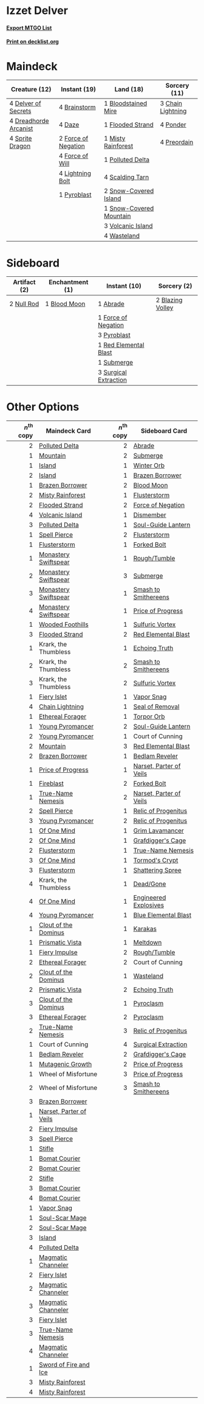 # Izzet Delver

#### [Export MTGO List](../collection/Izzet%20Delver/Izzet%20Delver.txt)
#### [Print on decklist.org](http://decklist.org/?deckmain=1%09Bloodstained%20Mire%0A4%09Brainstorm%0A3%09Chain%20Lightning%0A4%09Daze%0A4%09Delver%20of%20Secrets%0A4%09Dreadhorde%20Arcanist%0A1%09Flooded%20Strand%0A2%09Force%20of%20Negation%0A4%09Force%20of%20Will%0A4%09Lightning%20Bolt%0A1%09Misty%20Rainforest%0A1%09Polluted%20Delta%0A4%09Ponder%0A4%09Preordain%0A1%09Pyroblast%0A4%09Scalding%20Tarn%0A2%09Snow-Covered%20Island%0A1%09Snow-Covered%20Mountain%0A4%09Sprite%20Dragon%0A3%09Volcanic%20Island%0A4%09Wasteland&deckside=1%09Abrade%0A2%09Blazing%20Volley%0A1%09Blood%20Moon%0A1%09Force%20of%20Negation%0A2%09Null%20Rod%0A3%09Pyroblast%0A1%09Red%20Elemental%20Blast%0A1%09Submerge%0A3%09Surgical%20Extraction)
# Maindeck

|                                         Creature (12)                                          |                                         Instant (19)                                         |                                            Land (18)                                             |                                        Sorcery (11)                                        |
|------------------------------------------------------------------------------------------------|----------------------------------------------------------------------------------------------|--------------------------------------------------------------------------------------------------|--------------------------------------------------------------------------------------------|
|4 [Delver of Secrets](http://gatherer.wizards.com/Pages/Card/Details.aspx?multiverseid=226749)  |4 [Brainstorm](http://gatherer.wizards.com/Pages/Card/Details.aspx?multiverseid=3897)         |1 [Bloodstained Mire](http://gatherer.wizards.com/Pages/Card/Details.aspx?multiverseid=405094)    |3 [Chain Lightning](http://gatherer.wizards.com/Pages/Card/Details.aspx?multiverseid=446139)|
|4 [Dreadhorde Arcanist](http://gatherer.wizards.com/Pages/Card/Details.aspx?multiverseid=461052)|4 [Daze](http://gatherer.wizards.com/Pages/Card/Details.aspx?multiverseid=189255)             |1 [Flooded Strand](http://gatherer.wizards.com/Pages/Card/Details.aspx?multiverseid=405098)       |4 [Ponder](http://gatherer.wizards.com/Pages/Card/Details.aspx?multiverseid=451051)         |
|4 [Sprite Dragon](http://gatherer.wizards.com/Pages/Card/Details.aspx?multiverseid=479731)      |2 [Force of Negation](http://gatherer.wizards.com/Pages/Card/Details.aspx?multiverseid=464001)|1 [Misty Rainforest](http://gatherer.wizards.com/Pages/Card/Details.aspx?multiverseid=405102)     |4 [Preordain](http://gatherer.wizards.com/Pages/Card/Details.aspx?multiverseid=405347)      |
|                                                                                                |4 [Force of Will](http://gatherer.wizards.com/Pages/Card/Details.aspx?multiverseid=3107)      |1 [Polluted Delta](http://gatherer.wizards.com/Pages/Card/Details.aspx?multiverseid=405104)       |                                                                                            |
|                                                                                                |4 [Lightning Bolt](http://gatherer.wizards.com/Pages/Card/Details.aspx?multiverseid=806)      |4 [Scalding Tarn](http://gatherer.wizards.com/Pages/Card/Details.aspx?multiverseid=405107)        |                                                                                            |
|                                                                                                |1 [Pyroblast](http://gatherer.wizards.com/Pages/Card/Details.aspx?multiverseid=4083)          |2 [Snow-Covered Island](http://gatherer.wizards.com/Pages/Card/Details.aspx?multiverseid=121130)  |                                                                                            |
|                                                                                                |                                                                                              |1 [Snow-Covered Mountain](http://gatherer.wizards.com/Pages/Card/Details.aspx?multiverseid=121233)|                                                                                            |
|                                                                                                |                                                                                              |3 [Volcanic Island](http://gatherer.wizards.com/Pages/Card/Details.aspx?multiverseid=887)         |                                                                                            |
|                                                                                                |                                                                                              |4 [Wasteland](http://gatherer.wizards.com/Pages/Card/Details.aspx?multiverseid=413790)            |                                                                                            |


# Sideboard

|                                    Artifact (2)                                     |                                   Enchantment (1)                                    |                                          Instant (10)                                          |                                        Sorcery (2)                                        |
|-------------------------------------------------------------------------------------|--------------------------------------------------------------------------------------|------------------------------------------------------------------------------------------------|-------------------------------------------------------------------------------------------|
|2 [Null Rod](http://gatherer.wizards.com/Pages/Card/Details.aspx?multiverseid=383034)|1 [Blood Moon](http://gatherer.wizards.com/Pages/Card/Details.aspx?multiverseid=45386)|1 [Abrade](http://gatherer.wizards.com/Pages/Card/Details.aspx?multiverseid=430772)             |2 [Blazing Volley](http://gatherer.wizards.com/Pages/Card/Details.aspx?multiverseid=426821)|
|                                                                                     |                                                                                      |1 [Force of Negation](http://gatherer.wizards.com/Pages/Card/Details.aspx?multiverseid=464001)  |                                                                                           |
|                                                                                     |                                                                                      |3 [Pyroblast](http://gatherer.wizards.com/Pages/Card/Details.aspx?multiverseid=4083)            |                                                                                           |
|                                                                                     |                                                                                      |1 [Red Elemental Blast](http://gatherer.wizards.com/Pages/Card/Details.aspx?multiverseid=814)   |                                                                                           |
|                                                                                     |                                                                                      |1 [Submerge](http://gatherer.wizards.com/Pages/Card/Details.aspx?multiverseid=21296)            |                                                                                           |
|                                                                                     |                                                                                      |3 [Surgical Extraction](http://gatherer.wizards.com/Pages/Card/Details.aspx?multiverseid=397706)|                                                                                           |


# Other Options

|*n*<sup>th</sup> copy|                                          Maindeck Card                                           |*n*<sup>th</sup> copy|                                          Sideboard Card                                          |
|--------------------:|--------------------------------------------------------------------------------------------------|--------------------:|--------------------------------------------------------------------------------------------------|
|                    2|[Polluted Delta](http://gatherer.wizards.com/Pages/Card/Details.aspx?multiverseid=405104)         |                    2|[Abrade](http://gatherer.wizards.com/Pages/Card/Details.aspx?multiverseid=430772)                 |
|                    1|[Mountain](http://gatherer.wizards.com/Pages/Card/Details.aspx?multiverseid=439859)               |                    2|[Submerge](http://gatherer.wizards.com/Pages/Card/Details.aspx?multiverseid=21296)                |
|                    1|[Island](http://gatherer.wizards.com/Pages/Card/Details.aspx?multiverseid=439857)                 |                    1|[Winter Orb](http://gatherer.wizards.com/Pages/Card/Details.aspx?multiverseid=643)                |
|                    2|[Island](http://gatherer.wizards.com/Pages/Card/Details.aspx?multiverseid=439857)                 |                    1|[Brazen Borrower](http://gatherer.wizards.com/Pages/Card/Details.aspx?multiverseid=473001)        |
|                    1|[Brazen Borrower](http://gatherer.wizards.com/Pages/Card/Details.aspx?multiverseid=473001)        |                    2|[Blood Moon](http://gatherer.wizards.com/Pages/Card/Details.aspx?multiverseid=45386)              |
|                    2|[Misty Rainforest](http://gatherer.wizards.com/Pages/Card/Details.aspx?multiverseid=405102)       |                    1|[Flusterstorm](http://gatherer.wizards.com/Pages/Card/Details.aspx?multiverseid=228255)           |
|                    2|[Flooded Strand](http://gatherer.wizards.com/Pages/Card/Details.aspx?multiverseid=405098)         |                    2|[Force of Negation](http://gatherer.wizards.com/Pages/Card/Details.aspx?multiverseid=464001)      |
|                    4|[Volcanic Island](http://gatherer.wizards.com/Pages/Card/Details.aspx?multiverseid=887)           |                    1|[Dismember](http://gatherer.wizards.com/Pages/Card/Details.aspx?multiverseid=382182)              |
|                    3|[Polluted Delta](http://gatherer.wizards.com/Pages/Card/Details.aspx?multiverseid=405104)         |                    1|[Soul-Guide Lantern](http://gatherer.wizards.com/Pages/Card/Details.aspx?multiverseid=476488)     |
|                    1|[Spell Pierce](http://gatherer.wizards.com/Pages/Card/Details.aspx?multiverseid=425876)           |                    2|[Flusterstorm](http://gatherer.wizards.com/Pages/Card/Details.aspx?multiverseid=228255)           |
|                    1|[Flusterstorm](http://gatherer.wizards.com/Pages/Card/Details.aspx?multiverseid=228255)           |                    1|[Forked Bolt](http://gatherer.wizards.com/Pages/Card/Details.aspx?multiverseid=401702)            |
|                    1|[Monastery Swiftspear](http://gatherer.wizards.com/Pages/Card/Details.aspx?multiverseid=438706)   |                    1|[Rough/Tumble](http://gatherer.wizards.com/Pages/Card/Details.aspx?multiverseid=376475)           |
|                    2|[Monastery Swiftspear](http://gatherer.wizards.com/Pages/Card/Details.aspx?multiverseid=438706)   |                    3|[Submerge](http://gatherer.wizards.com/Pages/Card/Details.aspx?multiverseid=21296)                |
|                    3|[Monastery Swiftspear](http://gatherer.wizards.com/Pages/Card/Details.aspx?multiverseid=438706)   |                    1|[Smash to Smithereens](http://gatherer.wizards.com/Pages/Card/Details.aspx?multiverseid=397795)   |
|                    4|[Monastery Swiftspear](http://gatherer.wizards.com/Pages/Card/Details.aspx?multiverseid=438706)   |                    1|[Price of Progress](http://gatherer.wizards.com/Pages/Card/Details.aspx?multiverseid=413683)      |
|                    1|[Wooded Foothills](http://gatherer.wizards.com/Pages/Card/Details.aspx?multiverseid=405116)       |                    1|[Sulfuric Vortex](http://gatherer.wizards.com/Pages/Card/Details.aspx?multiverseid=382379)        |
|                    3|[Flooded Strand](http://gatherer.wizards.com/Pages/Card/Details.aspx?multiverseid=405098)         |                    2|[Red Elemental Blast](http://gatherer.wizards.com/Pages/Card/Details.aspx?multiverseid=814)       |
|                    1|Krark, the Thumbless                                                                              |                    1|[Echoing Truth](http://gatherer.wizards.com/Pages/Card/Details.aspx?multiverseid=405212)          |
|                    2|Krark, the Thumbless                                                                              |                    2|[Smash to Smithereens](http://gatherer.wizards.com/Pages/Card/Details.aspx?multiverseid=397795)   |
|                    3|Krark, the Thumbless                                                                              |                    2|[Sulfuric Vortex](http://gatherer.wizards.com/Pages/Card/Details.aspx?multiverseid=382379)        |
|                    1|[Fiery Islet](http://gatherer.wizards.com/Pages/Card/Details.aspx?multiverseid=464187)            |                    1|[Vapor Snag](http://gatherer.wizards.com/Pages/Card/Details.aspx?multiverseid=249373)             |
|                    4|[Chain Lightning](http://gatherer.wizards.com/Pages/Card/Details.aspx?multiverseid=446139)        |                    1|[Seal of Removal](http://gatherer.wizards.com/Pages/Card/Details.aspx?multiverseid=21287)         |
|                    1|[Ethereal Forager](http://gatherer.wizards.com/Pages/Card/Details.aspx?multiverseid=484881)       |                    1|[Torpor Orb](http://gatherer.wizards.com/Pages/Card/Details.aspx?multiverseid=233069)             |
|                    1|[Young Pyromancer](http://gatherer.wizards.com/Pages/Card/Details.aspx?multiverseid=426592)       |                    2|[Soul-Guide Lantern](http://gatherer.wizards.com/Pages/Card/Details.aspx?multiverseid=476488)     |
|                    2|[Young Pyromancer](http://gatherer.wizards.com/Pages/Card/Details.aspx?multiverseid=426592)       |                    1|Court of Cunning                                                                                  |
|                    2|[Mountain](http://gatherer.wizards.com/Pages/Card/Details.aspx?multiverseid=439859)               |                    3|[Red Elemental Blast](http://gatherer.wizards.com/Pages/Card/Details.aspx?multiverseid=814)       |
|                    2|[Brazen Borrower](http://gatherer.wizards.com/Pages/Card/Details.aspx?multiverseid=473001)        |                    1|[Bedlam Reveler](http://gatherer.wizards.com/Pages/Card/Details.aspx?multiverseid=414415)         |
|                    1|[Price of Progress](http://gatherer.wizards.com/Pages/Card/Details.aspx?multiverseid=413683)      |                    1|[Narset, Parter of Veils](http://gatherer.wizards.com/Pages/Card/Details.aspx?multiverseid=460988)|
|                    1|[Fireblast](http://gatherer.wizards.com/Pages/Card/Details.aspx?multiverseid=189239)              |                    2|[Forked Bolt](http://gatherer.wizards.com/Pages/Card/Details.aspx?multiverseid=401702)            |
|                    1|[True-Name Nemesis](http://gatherer.wizards.com/Pages/Card/Details.aspx?multiverseid=446104)      |                    2|[Narset, Parter of Veils](http://gatherer.wizards.com/Pages/Card/Details.aspx?multiverseid=460988)|
|                    2|[Spell Pierce](http://gatherer.wizards.com/Pages/Card/Details.aspx?multiverseid=425876)           |                    1|[Relic of Progenitus](http://gatherer.wizards.com/Pages/Card/Details.aspx?multiverseid=174824)    |
|                    3|[Young Pyromancer](http://gatherer.wizards.com/Pages/Card/Details.aspx?multiverseid=426592)       |                    2|[Relic of Progenitus](http://gatherer.wizards.com/Pages/Card/Details.aspx?multiverseid=174824)    |
|                    1|[Of One Mind](http://gatherer.wizards.com/Pages/Card/Details.aspx?multiverseid=479580)            |                    1|[Grim Lavamancer](http://gatherer.wizards.com/Pages/Card/Details.aspx?multiverseid=430589)        |
|                    2|[Of One Mind](http://gatherer.wizards.com/Pages/Card/Details.aspx?multiverseid=479580)            |                    1|[Grafdigger's Cage](http://gatherer.wizards.com/Pages/Card/Details.aspx?multiverseid=278452)      |
|                    2|[Flusterstorm](http://gatherer.wizards.com/Pages/Card/Details.aspx?multiverseid=228255)           |                    1|[True-Name Nemesis](http://gatherer.wizards.com/Pages/Card/Details.aspx?multiverseid=446104)      |
|                    3|[Of One Mind](http://gatherer.wizards.com/Pages/Card/Details.aspx?multiverseid=479580)            |                    1|[Tormod's Crypt](http://gatherer.wizards.com/Pages/Card/Details.aspx?multiverseid=389723)         |
|                    3|[Flusterstorm](http://gatherer.wizards.com/Pages/Card/Details.aspx?multiverseid=228255)           |                    1|[Shattering Spree](http://gatherer.wizards.com/Pages/Card/Details.aspx?multiverseid=456224)       |
|                    4|Krark, the Thumbless                                                                              |                    1|[Dead/Gone](http://gatherer.wizards.com/Pages/Card/Details.aspx?multiverseid=126419)              |
|                    4|[Of One Mind](http://gatherer.wizards.com/Pages/Card/Details.aspx?multiverseid=479580)            |                    1|[Engineered Explosives](http://gatherer.wizards.com/Pages/Card/Details.aspx?multiverseid=50139)   |
|                    4|[Young Pyromancer](http://gatherer.wizards.com/Pages/Card/Details.aspx?multiverseid=426592)       |                    1|[Blue Elemental Blast](http://gatherer.wizards.com/Pages/Card/Details.aspx?multiverseid=694)      |
|                    1|[Clout of the Dominus](http://gatherer.wizards.com/Pages/Card/Details.aspx?multiverseid=152092)   |                    1|[Karakas](http://gatherer.wizards.com/Pages/Card/Details.aspx?multiverseid=413782)                |
|                    1|[Prismatic Vista](http://gatherer.wizards.com/Pages/Card/Details.aspx?multiverseid=464193)        |                    1|[Meltdown](http://gatherer.wizards.com/Pages/Card/Details.aspx?multiverseid=10466)                |
|                    1|[Fiery Impulse](http://gatherer.wizards.com/Pages/Card/Details.aspx?multiverseid=398516)          |                    2|[Rough/Tumble](http://gatherer.wizards.com/Pages/Card/Details.aspx?multiverseid=376475)           |
|                    2|[Ethereal Forager](http://gatherer.wizards.com/Pages/Card/Details.aspx?multiverseid=484881)       |                    2|Court of Cunning                                                                                  |
|                    2|[Clout of the Dominus](http://gatherer.wizards.com/Pages/Card/Details.aspx?multiverseid=152092)   |                    1|[Wasteland](http://gatherer.wizards.com/Pages/Card/Details.aspx?multiverseid=413790)              |
|                    2|[Prismatic Vista](http://gatherer.wizards.com/Pages/Card/Details.aspx?multiverseid=464193)        |                    2|[Echoing Truth](http://gatherer.wizards.com/Pages/Card/Details.aspx?multiverseid=405212)          |
|                    3|[Clout of the Dominus](http://gatherer.wizards.com/Pages/Card/Details.aspx?multiverseid=152092)   |                    1|[Pyroclasm](http://gatherer.wizards.com/Pages/Card/Details.aspx?multiverseid=129801)              |
|                    3|[Ethereal Forager](http://gatherer.wizards.com/Pages/Card/Details.aspx?multiverseid=484881)       |                    2|[Pyroclasm](http://gatherer.wizards.com/Pages/Card/Details.aspx?multiverseid=129801)              |
|                    2|[True-Name Nemesis](http://gatherer.wizards.com/Pages/Card/Details.aspx?multiverseid=446104)      |                    3|[Relic of Progenitus](http://gatherer.wizards.com/Pages/Card/Details.aspx?multiverseid=174824)    |
|                    1|Court of Cunning                                                                                  |                    4|[Surgical Extraction](http://gatherer.wizards.com/Pages/Card/Details.aspx?multiverseid=397706)    |
|                    1|[Bedlam Reveler](http://gatherer.wizards.com/Pages/Card/Details.aspx?multiverseid=414415)         |                    2|[Grafdigger's Cage](http://gatherer.wizards.com/Pages/Card/Details.aspx?multiverseid=278452)      |
|                    1|[Mutagenic Growth](http://gatherer.wizards.com/Pages/Card/Details.aspx?multiverseid=397717)       |                    2|[Price of Progress](http://gatherer.wizards.com/Pages/Card/Details.aspx?multiverseid=413683)      |
|                    1|Wheel of Misfortune                                                                               |                    3|[Price of Progress](http://gatherer.wizards.com/Pages/Card/Details.aspx?multiverseid=413683)      |
|                    2|Wheel of Misfortune                                                                               |                    3|[Smash to Smithereens](http://gatherer.wizards.com/Pages/Card/Details.aspx?multiverseid=397795)   |
|                    3|[Brazen Borrower](http://gatherer.wizards.com/Pages/Card/Details.aspx?multiverseid=473001)        |                     |                                                                                                  |
|                    1|[Narset, Parter of Veils](http://gatherer.wizards.com/Pages/Card/Details.aspx?multiverseid=460988)|                     |                                                                                                  |
|                    2|[Fiery Impulse](http://gatherer.wizards.com/Pages/Card/Details.aspx?multiverseid=398516)          |                     |                                                                                                  |
|                    3|[Spell Pierce](http://gatherer.wizards.com/Pages/Card/Details.aspx?multiverseid=425876)           |                     |                                                                                                  |
|                    1|[Stifle](http://gatherer.wizards.com/Pages/Card/Details.aspx?multiverseid=382377)                 |                     |                                                                                                  |
|                    1|[Bomat Courier](http://gatherer.wizards.com/Pages/Card/Details.aspx?multiverseid=417772)          |                     |                                                                                                  |
|                    2|[Bomat Courier](http://gatherer.wizards.com/Pages/Card/Details.aspx?multiverseid=417772)          |                     |                                                                                                  |
|                    2|[Stifle](http://gatherer.wizards.com/Pages/Card/Details.aspx?multiverseid=382377)                 |                     |                                                                                                  |
|                    3|[Bomat Courier](http://gatherer.wizards.com/Pages/Card/Details.aspx?multiverseid=417772)          |                     |                                                                                                  |
|                    4|[Bomat Courier](http://gatherer.wizards.com/Pages/Card/Details.aspx?multiverseid=417772)          |                     |                                                                                                  |
|                    1|[Vapor Snag](http://gatherer.wizards.com/Pages/Card/Details.aspx?multiverseid=249373)             |                     |                                                                                                  |
|                    1|[Soul-Scar Mage](http://gatherer.wizards.com/Pages/Card/Details.aspx?multiverseid=426850)         |                     |                                                                                                  |
|                    2|[Soul-Scar Mage](http://gatherer.wizards.com/Pages/Card/Details.aspx?multiverseid=426850)         |                     |                                                                                                  |
|                    3|[Island](http://gatherer.wizards.com/Pages/Card/Details.aspx?multiverseid=439857)                 |                     |                                                                                                  |
|                    4|[Polluted Delta](http://gatherer.wizards.com/Pages/Card/Details.aspx?multiverseid=405104)         |                     |                                                                                                  |
|                    1|[Magmatic Channeler](http://gatherer.wizards.com/Pages/Card/Details.aspx?multiverseid=491789)     |                     |                                                                                                  |
|                    2|[Fiery Islet](http://gatherer.wizards.com/Pages/Card/Details.aspx?multiverseid=464187)            |                     |                                                                                                  |
|                    2|[Magmatic Channeler](http://gatherer.wizards.com/Pages/Card/Details.aspx?multiverseid=491789)     |                     |                                                                                                  |
|                    3|[Magmatic Channeler](http://gatherer.wizards.com/Pages/Card/Details.aspx?multiverseid=491789)     |                     |                                                                                                  |
|                    3|[Fiery Islet](http://gatherer.wizards.com/Pages/Card/Details.aspx?multiverseid=464187)            |                     |                                                                                                  |
|                    3|[True-Name Nemesis](http://gatherer.wizards.com/Pages/Card/Details.aspx?multiverseid=446104)      |                     |                                                                                                  |
|                    4|[Magmatic Channeler](http://gatherer.wizards.com/Pages/Card/Details.aspx?multiverseid=491789)     |                     |                                                                                                  |
|                    1|[Sword of Fire and Ice](http://gatherer.wizards.com/Pages/Card/Details.aspx?multiverseid=46429)   |                     |                                                                                                  |
|                    3|[Misty Rainforest](http://gatherer.wizards.com/Pages/Card/Details.aspx?multiverseid=405102)       |                     |                                                                                                  |
|                    4|[Misty Rainforest](http://gatherer.wizards.com/Pages/Card/Details.aspx?multiverseid=405102)       |                     |                                                                                                  |

